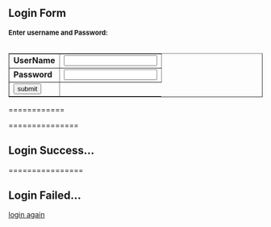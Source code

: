 <html>
  <title>User Login Page</title>
  <head>
  <script language="JavaScript">
  function validateForm(theForm){
  if(theForm.userid.value ==""){
  alert("Enter the name");
  theForm.userid.focus();
  return false;
  }
  if(theForm.password.value==""){
  alert("enter the password");
  theForm.password.focus();
  return false;
  }
  
     if (isset($_POST['userid'])) {  
        $userid = filter_var($_POST['userid'], FILTER_SANITIZE_USERID);  
        if (filter_var($userid, FILTER_VALIDATE_USERID)) {  
            echo "$userid is a valid username.<br/><br/>";  
        } else {  
            echo "$userid is <strong>NOT</strong> a valid userid.<br/><br/>";  
        }  
    }
  
  return true;
  }
  </script>
  </head>

  <body>
  <table border="1" cellspacing="0" cellpadding="0">
  <h2>Login Form</h2>
  <form method="POST" action="loginaction.php" onsubmit="return validateForm(this);">
  <font size="2"> <strong> Enter username and Password: </strong></font>
  <tr>
  <td><b> UserName</b></td>
  <td><input type="text" size="20" name="userid"></td><br>
  </tr>
  <tr>
  <td><b> Password </b></td>
  <td><input type="password" size="20" name="password"></td>
  </tr><br>
  <tr>
  <td><input type="submit" name="submit" value="submit"></td>
  </tr>
  </form>
  </body>  
  </table>
</html>
============

<?
  if( !isset($_SESSION) ) { session_start(); }
  
  function dbConnect ($name, $pw) {
	// Create a mysql connection
  $link=mysql_connect("localhost", $name, $pw) or die ("couldnot connect: ".mysql_error());
	// select the correct database
  mysql_select_db("usr_".$name."_1", $link)  or exit('Error Selecting database: '.mysql_error()); ;
  }
  dbConnect('lykinsb', 'lykinsb');
  
  $userid=$_POST["userid"];
  $password=$_POST["password"];

  $errormessage = "";

  $sql="SELECT * FROM users  where username='$userid' and password='$password'";
  $result = mysql_query($sql, $link)  or exit('$sql failed: '.mysql_error()); 
  $num_rows = mysql_num_rows($result);
  if($num_rows==0){
  header("Location: error.php");
  } else {
  header("Location: welcome.php");
  exit;
  }
  
?>
===============

<h2>Login Success...</h2>
================

<h2>Login Failed...</h2>
<a href="userlogin.php">login again</a>